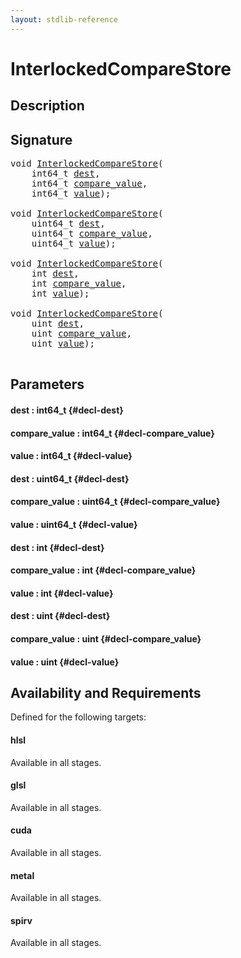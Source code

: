 ```yaml
---
layout: stdlib-reference
---
```


# InterlockedCompareStore

## Description





## Signature 

<pre>
<span class="code_keyword">void</span> <a href="/stdlib-reference/global-decls/interlockedcomparestore-0bi">InterlockedCompareStore</a>(
    int64_t <a href="/stdlib-reference/global-decls/interlockedcomparestore-0bi#decl-dest" class="code_param">dest</a>,
    int64_t <a href="/stdlib-reference/global-decls/interlockedcomparestore-0bi#decl-compare_value" class="code_param">compare_value</a>,
    int64_t <a href="/stdlib-reference/global-decls/interlockedcomparestore-0bi#decl-value" class="code_param">value</a>);

<span class="code_keyword">void</span> <a href="/stdlib-reference/global-decls/interlockedcomparestore-0bi">InterlockedCompareStore</a>(
    uint64_t <a href="/stdlib-reference/global-decls/interlockedcomparestore-0bi#decl-dest" class="code_param">dest</a>,
    uint64_t <a href="/stdlib-reference/global-decls/interlockedcomparestore-0bi#decl-compare_value" class="code_param">compare_value</a>,
    uint64_t <a href="/stdlib-reference/global-decls/interlockedcomparestore-0bi#decl-value" class="code_param">value</a>);

<span class="code_keyword">void</span> <a href="/stdlib-reference/global-decls/interlockedcomparestore-0bi">InterlockedCompareStore</a>(
    <span class="code_keyword">int</span> <a href="/stdlib-reference/global-decls/interlockedcomparestore-0bi#decl-dest" class="code_param">dest</a>,
    <span class="code_keyword">int</span> <a href="/stdlib-reference/global-decls/interlockedcomparestore-0bi#decl-compare_value" class="code_param">compare_value</a>,
    <span class="code_keyword">int</span> <a href="/stdlib-reference/global-decls/interlockedcomparestore-0bi#decl-value" class="code_param">value</a>);

<span class="code_keyword">void</span> <a href="/stdlib-reference/global-decls/interlockedcomparestore-0bi">InterlockedCompareStore</a>(
    <span class="code_keyword">uint</span> <a href="/stdlib-reference/global-decls/interlockedcomparestore-0bi#decl-dest" class="code_param">dest</a>,
    <span class="code_keyword">uint</span> <a href="/stdlib-reference/global-decls/interlockedcomparestore-0bi#decl-compare_value" class="code_param">compare_value</a>,
    <span class="code_keyword">uint</span> <a href="/stdlib-reference/global-decls/interlockedcomparestore-0bi#decl-value" class="code_param">value</a>);

</pre>

## Parameters

#### dest  : int64\_t {#decl-dest}
#### compare\_value  : int64\_t {#decl-compare_value}
#### value  : int64\_t {#decl-value}
#### dest  : uint64\_t {#decl-dest}
#### compare\_value  : uint64\_t {#decl-compare_value}
#### value  : uint64\_t {#decl-value}
#### dest  : int {#decl-dest}
#### compare\_value  : int {#decl-compare_value}
#### value  : int {#decl-value}
#### dest  : uint {#decl-dest}
#### compare\_value  : uint {#decl-compare_value}
#### value  : uint {#decl-value}

## Availability and Requirements

Defined for the following targets:

#### hlsl
Available in all stages.

#### glsl
Available in all stages.

#### cuda
Available in all stages.

#### metal
Available in all stages.

#### spirv
Available in all stages.



